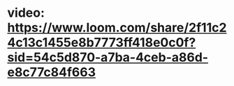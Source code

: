 # video: https://www.loom.com/share/2f11c24c13c1455e8b7773ff418e0c0f?sid=54c5d870-a7ba-4ceb-a86d-e8c77c84f663
